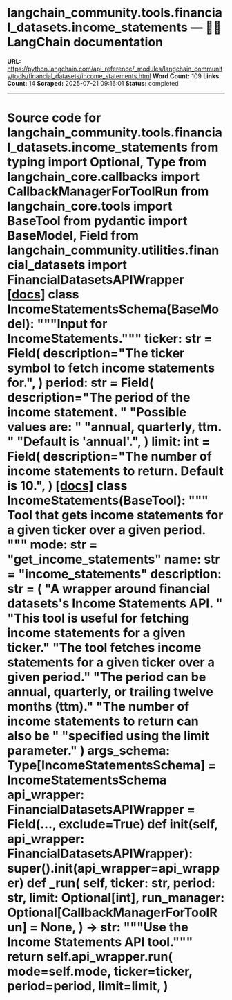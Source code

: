 # langchain_community.tools.financial_datasets.income_statements — 🦜🔗 LangChain  documentation

**URL:** https://python.langchain.com/api_reference/_modules/langchain_community/tools/financial_datasets/income_statements.html
**Word Count:** 109
**Links Count:** 14
**Scraped:** 2025-07-21 09:16:01
**Status:** completed

---

# Source code for langchain\_community.tools.financial\_datasets.income\_statements               from typing import Optional, Type          from langchain_core.callbacks import CallbackManagerForToolRun     from langchain_core.tools import BaseTool     from pydantic import BaseModel, Field          from langchain_community.utilities.financial_datasets import FinancialDatasetsAPIWrapper                              [[docs]](https://python.langchain.com/api_reference/community/tools/langchain_community.tools.financial_datasets.income_statements.IncomeStatementsSchema.html#langchain_community.tools.financial_datasets.income_statements.IncomeStatementsSchema)     class IncomeStatementsSchema(BaseModel):         """Input for IncomeStatements."""              ticker: str = Field(             description="The ticker symbol to fetch income statements for.",         )         period: str = Field(             description="The period of the income statement. "             "Possible values are: "             "annual, quarterly, ttm. "             "Default is 'annual'.",         )         limit: int = Field(             description="The number of income statements to return. Default is 10.",         )                                             [[docs]](https://python.langchain.com/api_reference/community/tools/langchain_community.tools.financial_datasets.income_statements.IncomeStatements.html#langchain_community.tools.financial_datasets.income_statements.IncomeStatements)     class IncomeStatements(BaseTool):         """         Tool that gets income statements for a given ticker over a given period.         """              mode: str = "get_income_statements"         name: str = "income_statements"         description: str = (             "A wrapper around financial datasets's Income Statements API. "             "This tool is useful for fetching income statements for a given ticker."             "The tool fetches income statements for a given ticker over a given period."             "The period can be annual, quarterly, or trailing twelve months (ttm)."             "The number of income statements to return can also be "             "specified using the limit parameter."         )         args_schema: Type[IncomeStatementsSchema] = IncomeStatementsSchema              api_wrapper: FinancialDatasetsAPIWrapper = Field(..., exclude=True)              def __init__(self, api_wrapper: FinancialDatasetsAPIWrapper):             super().__init__(api_wrapper=api_wrapper)              def _run(             self,             ticker: str,             period: str,             limit: Optional[int],             run_manager: Optional[CallbackManagerForToolRun] = None,         ) -> str:             """Use the Income Statements API tool."""             return self.api_wrapper.run(                 mode=self.mode,                 ticker=ticker,                 period=period,                 limit=limit,             )